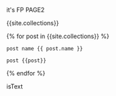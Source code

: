 it's FP PAGE2

{{site.collections}}

{% for post in {{site.collections}} %}

    post name {{ post.name }}

    post {{post}}
{% endfor %}

isText
